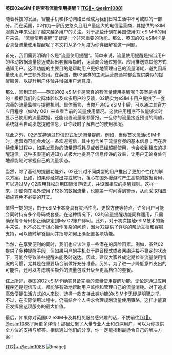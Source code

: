 **英国02eSIM卡是否有流量使用提醒？[[TG💪+ @esim1088](https://t.me/s/esim1088)]**

随着科技的发展，智能手机和移动网络已经成为我们日常生活中不可或缺的一部分。而在英国，02作为一家历史悠久且用户量庞大的电信运营商，其提供的eSIM服务近年来受到了越来越多用户的关注。对于那些计划在英国使用02 eSIM卡的用户来说，“流量使用提醒”无疑是一个非常重要的功能。那么，英国的02 eSIM卡是否具备流量使用提醒呢？本文将从多个角度为你详细解答这一问题。

首先，我们需要明确什么是“流量使用提醒”。简单来说，流量使用提醒是指当用户的移动数据流量接近或超出套餐限额时，运营商会通过短信、应用推送或其他方式通知用户。这项功能的主要目的是帮助用户更好地管理自己的流量消耗，避免因超量使用而产生额外费用。在英国，像02这样的主流运营商通常都会提供类似的提醒服务，以提升用户体验并增强用户满意度。

那么，回到正题——英国的02 eSIM卡是否真的有流量使用提醒呢？答案是肯定的！根据我们的实际体验以及众多用户的反馈，02确实为eSIM卡用户提供了一套完善的流量监控与提醒机制。具体而言，当你开通02 eSIM卡后，可以通过其官方应用程序（如My O2）来查看当前的流量使用情况。这款应用程序不仅能够实时显示已使用的流量数据，还能设置流量限额警报。一旦你的流量接近预设的阈值，系统就会自动发送提醒信息，让你及时了解自己的使用状况。

除此之外，02还支持通过短信形式发送流量提醒。例如，当你首次激活eSIM卡时，运营商可能会发送一条欢迎短信，其中包含关于流量套餐的基本信息；而在后续使用过程中，如果发现你的流量即将耗尽或者已经超额使用，也会收到相应的提醒短信。这种多渠道的通知方式极大地提高了信息传递的效率，让用户无论身处何地都能随时掌握自己的流量状态。

当然，除了基础的提醒功能外，02还针对不同类型的用户推出了更加个性化的解决方案。比如，如果你经常出差或旅行，担心在国外漫游时产生高额的数据费用，可以通过My O2应用轻松启用国际漫游模式，并设置相应的提醒规则。这样一来，即便你在境外使用了较多的数据流量，也能第一时间得到警示，从而采取相应措施避免不必要的开支。

值得一提的是，由于eSIM卡本身具有灵活性高、更换方便等特点，许多用户可能会同时持有多个号码或套餐。在这种情况下，02的流量提醒功能同样适用，只需确保每个号码都正确绑定到My O2账户即可。此外，对于初次接触eSIM技术的新手来说，也不必过于担心操作复杂的问题，因为02提供了详尽的帮助文档和客服支持，可以随时解答疑问并指导如何正确配置各项功能。

当然，在享受便利的同时，我们也应该注意一些潜在的风险因素。例如，虽然02提供了多种提醒手段，但如果用户的手机处于静音模式或者网络连接不稳定的状态下，可能会导致某些提醒未能及时送达。因此，建议大家养成定期检查流量使用情况的习惯，尤其是在重要场合前做好充分准备。另外，为了进一步降低意外支出的可能性，还可以考虑购买额外的流量包或升级至更高档位的套餐。

综上所述，英国的02 eSIM卡确实具备完善的流量使用提醒功能，无论是通过应用程序还是短信形式，都能够有效地帮助用户监控和管理自己的流量消耗。对于追求高效便捷生活方式的人来说，选择一款支持此类功能的eSIM卡无疑是明智之举。不过，在实际使用过程中，仍需结合个人需求合理规划流量使用策略，这样才能真正发挥出这项服务的最大价值。

最后，如果你对英国02 eSIM卡及其相关服务感兴趣的话，不妨前往[TG💪+ @esim1088](https://t.me/s/esim1088)了解更多详情！那里汇聚了大量专业人士和资深用户，可以为你提供全方位的支持与解答。相信通过他们的分享，你一定能找到最适合自己的解决方案！

[[TG💪+ @esim1088](https://t.me/s/esim1088) ![Image](https://i.postimg.cc/4NQfJmqS/Snipaste-2025-05-13-00-14-12.png)]
